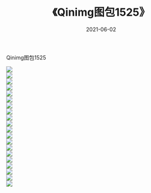 ﻿---
layout: post
title:  《Qinimg图包1525》
date:   2021-06-02
img: http://imgx.orgx.ga/Qinimg图包/Qinimg图包1525/000.jpg
categories: [美女, 清纯, 唯美]
---

Qinimg图包1525

 ![](http://imgx.orgx.ga/Qinimg图包/Qinimg图包1525/001.jpg) <br>![](http://imgx.orgx.ga/Qinimg图包/Qinimg图包1525/002.jpg) <br>![](http://imgx.orgx.ga/Qinimg图包/Qinimg图包1525/003.jpg) <br>![](http://imgx.orgx.ga/Qinimg图包/Qinimg图包1525/004.jpg) <br>![](http://imgx.orgx.ga/Qinimg图包/Qinimg图包1525/005.jpg) <br>![](http://imgx.orgx.ga/Qinimg图包/Qinimg图包1525/006.jpg) <br>![](http://imgx.orgx.ga/Qinimg图包/Qinimg图包1525/007.jpg) <br>![](http://imgx.orgx.ga/Qinimg图包/Qinimg图包1525/008.jpg) <br>![](http://imgx.orgx.ga/Qinimg图包/Qinimg图包1525/009.jpg) <br>![](http://imgx.orgx.ga/Qinimg图包/Qinimg图包1525/010.jpg) <br>![](http://imgx.orgx.ga/Qinimg图包/Qinimg图包1525/011.jpg) <br>![](http://imgx.orgx.ga/Qinimg图包/Qinimg图包1525/012.jpg) <br>![](http://imgx.orgx.ga/Qinimg图包/Qinimg图包1525/013.jpg) <br>![](http://imgx.orgx.ga/Qinimg图包/Qinimg图包1525/014.jpg) <br>![](http://imgx.orgx.ga/Qinimg图包/Qinimg图包1525/015.jpg) <br>![](http://imgx.orgx.ga/Qinimg图包/Qinimg图包1525/016.jpg) <br>![](http://imgx.orgx.ga/Qinimg图包/Qinimg图包1525/017.jpg) <br>![](http://imgx.orgx.ga/Qinimg图包/Qinimg图包1525/018.jpg) <br>![](http://imgx.orgx.ga/Qinimg图包/Qinimg图包1525/019.jpg) <br>![](http://imgx.orgx.ga/Qinimg图包/Qinimg图包1525/020.jpg) <br>